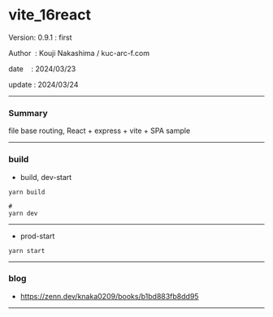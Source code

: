 ﻿# vite_16react

 Version: 0.9.1 : first

 Author  : Kouji Nakashima / kuc-arc-f.com

 date    : 2024/03/23 

 update  : 2024/03/24   

***
### Summary

file base routing, React + express + vite +  SPA sample

***
### build

* build, dev-start

```
yarn build

#
yarn dev
```

***
* prod-start

```
yarn start
```

***
### blog 

* https://zenn.dev/knaka0209/books/b1bd883fb8dd95

***

